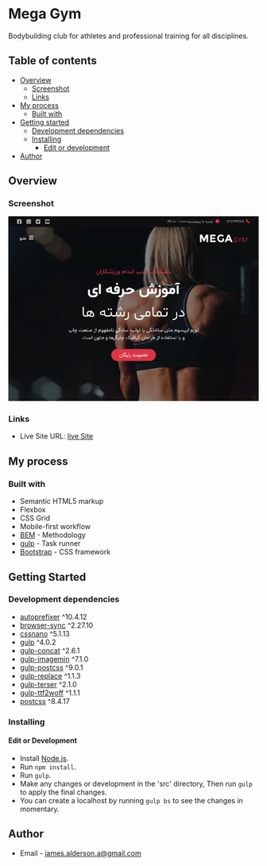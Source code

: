 # Mega Gym

Bodybuilding club for athletes and professional training for all disciplines.

## Table of contents

- [Overview](#overview)
  - [Screenshot](#screenshot)
  - [Links](#links)
- [My process](#my-process)
  - [Built with](#built-with)
- [Getting started](#getting-started)
  - [Development dependencies](#development-dependencies)
  - [Installing](#installing)
    - [Edit or development](#edit-or-development)
- [Author](#author)

## Overview

### Screenshot

![Mega-Gym template screenshot](dist/images/screenshot/Mega-gym.png)

### Links

- Live Site URL: [live Site](https://github.com/James-alderson/Persian-Templates/Templates/01-Mega-gym/index.html)

## My process

### Built with

- Semantic HTML5 markup
- Flexbox
- CSS Grid
- Mobile-first workflow
- [BEM](https://en.bem.info/methodology/) - Methodology
- [gulp](https://gulpjs.com/) - Task runner
- [Bootstrap](https://getbootstrap.com/) - CSS framework

## Getting Started

### Development dependencies

- [autoprefixer](https://www.npmjs.com/package/autoprefixer) ^10.4.12
- [browser-sync](https://www.npmjs.com/package/browser-sync) ^2.27.10
- [cssnano](https://www.npmjs.com/package/cssnano) ^5.1.13
- [gulp](https://www.npmjs.com/package/gulp) ^4.0.2
- [gulp-concat](https://www.npmjs.com/package/gulp-concat) ^2.6.1
- [gulp-imagemin](https://www.npmjs.com/package/gulp-imagemin) ^7.1.0
- [gulp-postcss](https://www.npmjs.com/package/gulp-postcss) ^9.0.1
- [gulp-replace](https://www.npmjs.com/package/gulp-replace) ^1.1.3
- [gulp-terser](https://www.npmjs.com/package/gulp-terser) ^2.1.0
- [gulp-ttf2woff](https://www.npmjs.com/package/gulp-ttf2woff) ^1.1.1
- [postcss](https://www.npmjs.com/package/postcss) ^8.4.17

### Installing

#### Edit or Development

- Install [Node.js](https://nodejs.org/en/).
- Run `npm install`.
- Run `gulp`.
- Make any changes or development in the 'src' directory, Then run `gulp` to apply the final changes.
- You can create a localhost by running `gulp bs` to see the changes in momentary.

## Author

- Email - [james.alderson.a@gmail.com](mailto:james.alderson.a@gmail.com)
